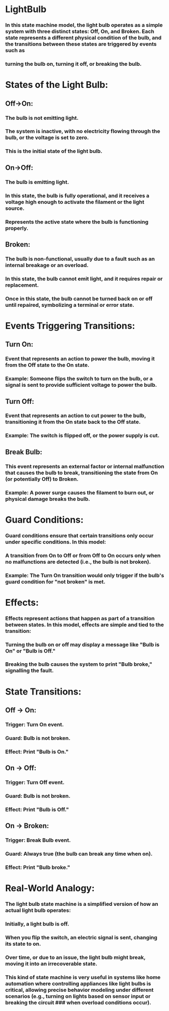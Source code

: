 # LightBulb
### In this state machine model, the light bulb operates as a simple system with three distinct states: Off, On, and Broken. Each state represents a different physical condition of the bulb, and the transitions between these states are triggered by events such as 
### turning the bulb on, turning it off, or breaking the bulb.

# States of the Light Bulb:
## Off->On:
### The bulb is not emitting light.
### The system is inactive, with no electricity flowing through the bulb, or the voltage is set to zero.
### This is the initial state of the light bulb.
## On->Off:
### The bulb is emitting light.
### In this state, the bulb is fully operational, and it receives a voltage high enough to activate the filament or the light source.
### Represents the active state where the bulb is functioning properly.
## Broken:
### The bulb is non-functional, usually due to a fault such as an internal breakage or an overload.
### In this state, the bulb cannot emit light, and it requires repair or replacement.
### Once in this state, the bulb cannot be turned back on or off until repaired, symbolizing a terminal or error state.

# Events Triggering Transitions:
## Turn On:

### Event that represents an action to power the bulb, moving it from the Off state to the On state.
### Example: Someone flips the switch to turn on the bulb, or a signal is sent to provide sufficient voltage to power the bulb.
## Turn Off:

### Event that represents an action to cut power to the bulb, transitioning it from the On state back to the Off state.
### Example: The switch is flipped off, or the power supply is cut.
## Break Bulb:

### This event represents an external factor or internal malfunction that causes the bulb to break, transitioning the state from On (or potentially Off) to Broken.
### Example: A power surge causes the filament to burn out, or physical damage breaks the bulb.
# Guard Conditions:
### Guard conditions ensure that certain transitions only occur under specific conditions. In this model:

### A transition from On to Off or from Off to On occurs only when no malfunctions are detected (i.e., the bulb is not broken).
### Example: The Turn On transition would only trigger if the bulb's guard condition for "not broken" is met.
# Effects:
### Effects represent actions that happen as part of a transition between states. In this model, effects are simple and tied to the transition:

### Turning the bulb on or off may display a message like "Bulb is On" or "Bulb is Off."
### Breaking the bulb causes the system to print "Bulb broke," signalling the fault.

# State Transitions:
## Off → On:
### Trigger: Turn On event.
### Guard: Bulb is not broken.
### Effect: Print "Bulb is On."
## On → Off:
### Trigger: Turn Off event.
### Guard: Bulb is not broken.
### Effect: Print "Bulb is Off."
## On → Broken:
### Trigger: Break Bulb event.
### Guard: Always true (the bulb can break any time when on).
### Effect: Print "Bulb broke."
               
# Real-World Analogy:
### The light bulb state machine is a simplified version of how an actual light bulb operates:
### Initially, a light bulb is off.
### When you flip the switch, an electric signal is sent, changing its state to on.
### Over time, or due to an issue, the light bulb might break, moving it into an irrecoverable state.
### This kind of state machine is very useful in systems like home automation where controlling appliances like light bulbs is critical, allowing precise behavior modeling under different scenarios (e.g., turning on lights based on sensor input or breaking the circuit ### when overload conditions occur).
